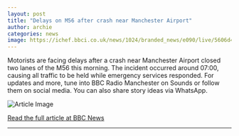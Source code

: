 ```yaml
---
layout: post
title: "Delays on M56 after crash near Manchester Airport"
author: archie
categories: news
image: https://ichef.bbci.co.uk/news/1024/branded_news/e090/live/5606d480-ad81-11f0-ab18-a9a7b1100616.png
---
```

Motorists are facing delays after a crash near Manchester Airport closed two lanes of the M56 this morning. The incident occurred around 07:00, causing all traffic to be held while emergency services responded. For updates and more, tune into BBC Radio Manchester on Sounds or follow them on social media. You can also share story ideas via WhatsApp.

![Article Image](https://ichef.bbci.co.uk/news/1024/branded_news/e090/live/5606d480-ad81-11f0-ab18-a9a7b1100616.png)

[Read the full article at BBC News](https://www.bbc.com/news/articles/c1k0m8yyyxeo?at_medium=RSS&at_campaign=rss)

---
